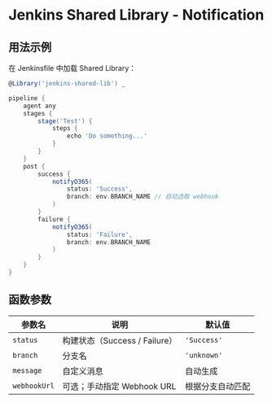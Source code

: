 # Jenkins Shared Library - Notification

## 用法示例

在 Jenkinsfile 中加载 Shared Library：

```groovy
@Library('jenkins-shared-lib') _

pipeline {
    agent any
    stages {
        stage('Test') {
            steps {
                echo 'Do something...'
            }
        }
    }
    post {
        success {
            notifyO365(
                status: 'Success',
                branch: env.BRANCH_NAME // 自动选取 webhook
            )
        }
        failure {
            notifyO365(
                status: 'Failure',
                branch: env.BRANCH_NAME
            )
        }
    }
}
```

## 函数参数

| 参数名      | 说明                          | 默认值           |
|-----------|-----------------------------|----------------|
| `status`  | 构建状态（Success / Failure）  | `'Success'`    |
| `branch`  | 分支名                         | `'unknown'`    |
| `message` | 自定义消息                      | 自动生成        |
| `webhookUrl` | 可选；手动指定 Webhook URL   | 根据分支自动匹配 |
